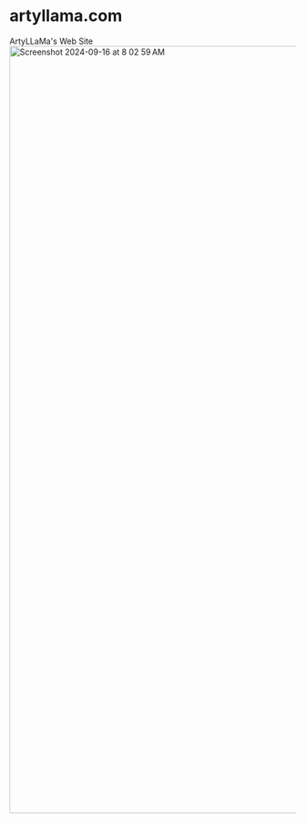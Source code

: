 # artyllama.com
ArtyLLaMa's Web Site
<img width="1347" alt="Screenshot 2024-09-16 at 8 02 59 AM" src="https://github.com/user-attachments/assets/e0364242-3fbf-47a0-a959-c566142f9a9d">
